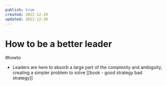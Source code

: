 ```yaml
---
publish: true
created: 2022-12-20
updated: 2022-12-20
---
```



# How to be a better leader
#howto

- Leaders are here to absorb a large part of the complexity and ambiguity, creating a simpler problem to solve [[book - good strategy bad strategy]]

